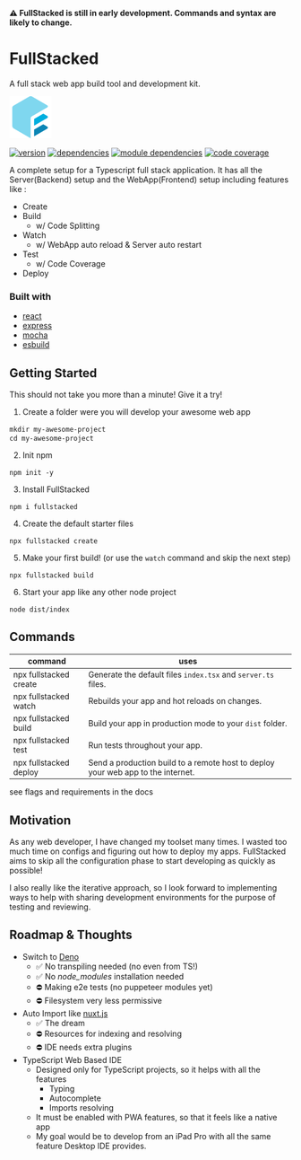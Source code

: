 **⚠️ FullStacked is still in early development. Commands and syntax are likely to change.**

# FullStacked
A full stack web app build tool and development kit.

[<img src="https://raw.githubusercontent.com/CPLepage/fullstacked/main/website/favicon.png" alt="FullStacked Logo" width="75px" />](https://fullstacked.org/)


[![version](https://fullstacked.org/badges/version.svg)](https://www.npmjs.com/package/fullstacked)
[![dependencies](https://fullstacked.org/badges/dependencies.svg)](https://www.npmjs.com/package/fullstacked?activeTab=dependencies)
[![module dependencies](https://fullstacked.org/badges/dependencies/all.svg)](https://npmgraph.js.org/?q=fullstacked)
[![code coverage](https://fullstacked.org/badges/coverage.svg)](https://fullstacked.org/coverage/)


A complete setup for a Typescript full stack application.
It has all the Server(Backend) setup and the WebApp(Frontend) setup including features like :
* Create
* Build
  * w/ Code Splitting
* Watch
  * w/ WebApp auto reload & Server auto restart
* Test
  * w/ Code Coverage
* Deploy

### Built with
* [react](https://github.com/facebook/react)
* [express](https://github.com/expressjs/express)
* [mocha](https://github.com/mochajs/mocha)
* [esbuild](https://github.com/evanw/esbuild)

## Getting Started
This should not take you more than a minute! Give it a try!

1. Create a folder were you will develop your awesome web app
```shell
mkdir my-awesome-project
cd my-awesome-project
```
2. Init npm
```shell
npm init -y
```
3. Install FullStacked
```shell
npm i fullstacked
```
4. Create the default starter files
```shell
npx fullstacked create
```
5. Make your first build! (or use the `watch` command and skip the next step)
```shell
npx fullstacked build
```
6. Start your app like any other node project
```shell
node dist/index
```

## Commands

| command | uses |
| --- | --- |
| npx fullstacked create | Generate the default files `index.tsx` and `server.ts` files. |
| npx fullstacked watch | Rebuilds your app and hot reloads on changes. |
| npx fullstacked build | Build your app in production mode to your `dist` folder. |
| npx fullstacked test | Run tests throughout your app. |
| npx fullstacked deploy | Send a production build to a remote host to deploy your web app to the internet.|

see flags and requirements in the docs

## Motivation
As any web developer, I have changed my toolset many times. I wasted
too much time on configs and figuring out how to deploy my apps. FullStacked aims to skip
all the configuration phase to start developing as quickly as possible!

I also really like the iterative approach, so I look forward to implementing ways to help with 
sharing development environments for the purpose of testing and reviewing.

## Roadmap & Thoughts

* Switch to [Deno](https://github.com/denoland/deno)
  * ✅ No transpiling needed (no even from TS!)
  * ✅ No *node_modules* installation needed
  * ⛔️ Making e2e tests (no puppeteer modules yet)
  * ⛔️ Filesystem very less permissive
* Auto Import like [nuxt.js](https://v3.nuxtjs.org/guide/concepts/auto-imports/)
  * ✅ The dream
  * ⛔ Resources for indexing and resolving
  * ⛔ IDE needs extra plugins
* TypeScript Web Based IDE
  * Designed only for TypeScript projects, so it helps with all the features
    * Typing
    * Autocomplete
    * Imports resolving
  * It must be enabled with PWA features, so that it feels like a native app
  * My goal would be to develop from an iPad Pro with all the same feature Desktop IDE provides.
